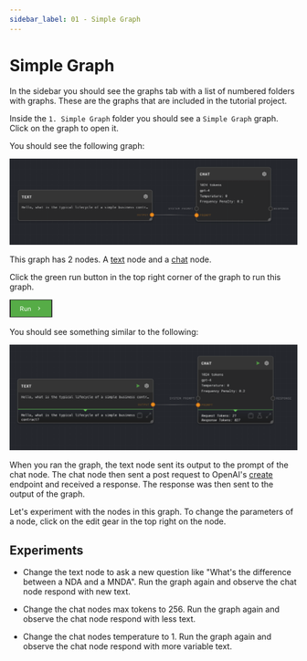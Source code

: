 ```yaml
---
sidebar_label: 01 - Simple Graph
---
```


# Simple Graph

In the sidebar you should see the graphs tab with a list of numbered folders with graphs. These are the graphs that are included in the tutorial project.

Inside the `1. Simple Graph` folder you should see a `Simple Graph` graph. Click on the graph to open it.

You should see the following graph:

![Simple Graph](./assets/simple-graph-start.png)

This graph has 2 nodes. A [text](../node-reference/text) node and a [chat](../node-reference/chat) node.

Click the green run button in the top right corner of the graph to run this graph.

![Simple Graph](./assets/run-button.png)

You should see something similar to the following:

![Simple Graph](./assets/simple-graph-after-run.png)

When you ran the graph, the text node sent its output to the prompt of the chat node. The chat node then sent a post request to OpenAI's [create](https://platform.openai.com/docs/api-reference/chat/create) endpoint and received a response. The response was then sent to the output of the graph.

Let's experiment with the nodes in this graph. To change the parameters of a node, click on the edit gear in the top right on the node.

## Experiments

- Change the text node to ask a new question like "What's the difference between a NDA and a MNDA". Run the graph again and observe the chat node respond with new text.

- Change the chat nodes max tokens to 256. Run the graph again and observe the chat node respond with less text.

- Change the chat nodes temperature to 1. Run the graph again and observe the chat node respond with more variable text.
